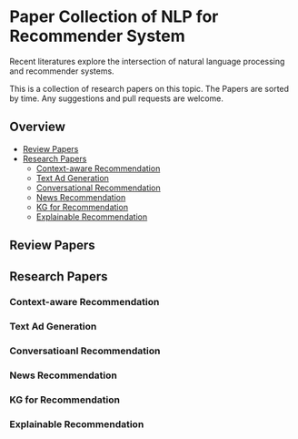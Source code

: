 # Paper Collection of NLP for Recommender System

Recent literatures explore the intersection of natural language processing and recommender systems.

This is a collection of research papers on this topic. The Papers are sorted by time. Any suggestions and pull requests are welcome.

## Overview

* [Review Papers](https://github.com/qibinc/NLP4Rec-Papers#review-papers)
* [Research Papers](https://github.com/qibinc/NLP4Rec-Papers#research-papers)
  * [Context-aware Recommendation](https://github.com/qibinc/NLP4Rec-Papers#context-aware-recommendation)
  * [Text Ad Generation](https://github.com/qibinc/NLP4Rec-Papers#text-advertisement-generation)
  * [Conversational Recommendation](https://github.com/qibinc/NLP4Rec-Papers#conversational-recommendation)
  * [News Recommendation](https://github.com/qibinc/NLP4Rec-Papers#news-recommendation)
  * [KG for Recommendation](https://github.com/qibinc/NLP4Rec-Papers#knowledge-graph-for-recommendation)
  * [Explainable Recommendation](https://github.com/qibinc/NLP4Rec-Papers#explainable-recommendation)

## Review Papers

## Research Papers

### Context-aware Recommendation

### Text Ad Generation

### Conversatioanl Recommendation

### News Recommendation

### KG for Recommendation

### Explainable Recommendation
